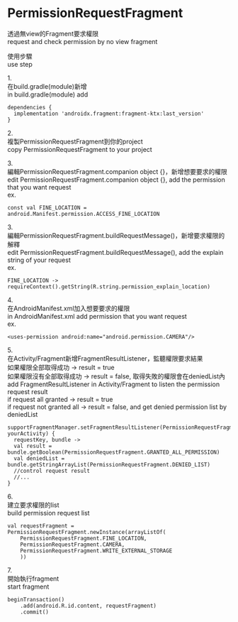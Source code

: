 # PermissionRequestFragment
透過無view的Fragment要求權限<br/>
request and check permission by no view fragment

使用步驟<br/>
use step

1.<br/>
  在build.gradle(module)新增<br/>
  in build.gradle(module) add

```
dependencies {
  implementation 'androidx.fragment:fragment-ktx:last_version'
}
```

2.<br/>
  複製PermissionRequestFragment到你的project<br/>
  copy PermissionRequestFragment to your project

3.<br/>
  編輯PermissionRequestFragment.companion object {}，新增想要要求的權限<br/>
  edit PermissionRequestFragment.companion object {}, add the permission that you want request<br/>
  ex.
  ```
  const val FINE_LOCATION = android.Manifest.permission.ACCESS_FINE_LOCATION
  ```

3.<br/>
  編輯PermissionRequestFragment.buildRequestMessage()，新增要求權限的解釋<br/>
  edit PermissionRequestFragment.buildRequestMessage(), add the explain string of your request<br/>
  ex.
  ```
  FINE_LOCATION -> requireContext().getString(R.string.permission_explain_location)
  ```

4.<br/>
  在AndroidManifest.xml加入想要要求的權限<br/>
  in AndroidManifest.xml add permission that you want request<br/>
  ex.
  ```
  <uses-permission android:name="android.permission.CAMERA"/>
  ```

5.<br/>
  在Activity/Fragment新增FragmentResultListener，監聽權限要求結果<br/>
  如果權限全部取得成功 -> result = true<br/>
  如果權限沒有全部取得成功 -> result = false, 取得失敗的權限會在deniedList內<br/>
  add FragmentResultListener in Activity/Fragment to listen the permission request result<br/>
  if request all granted -> result = true<br/>
  if request not granted all -> result = false, and get denied permission list by deniedList
  ```
  supportFragmentManager.setFragmentResultListener(PermissionRequestFragment.PERMISSION_REQUEST_RESULT, yourActivity) {
    requestKey, bundle ->
    val result = bundle.getBoolean(PermissionRequestFragment.GRANTED_ALL_PERMISSION)
    val deniedList = bundle.getStringArrayList(PermissionRequestFragment.DENIED_LIST)
    //control request result
    //...
  }
  ```

6.<br/>
  建立要求權限的list<br/>
  build permission request list
  ```
  val requestFragment = PermissionRequestFragment.newInstance(arrayListOf(
      PermissionRequestFragment.FINE_LOCATION,
      PermissionRequestFragment.CAMERA,
      PermissionRequestFragment.WRITE_EXTERNAL_STORAGE
      ))
  ```
      
7.<br/>
  開始執行fragment<br/>
  start fragment
  ```
  beginTransaction()
      .add(android.R.id.content, requestFragment)
      .commit()
  ```
